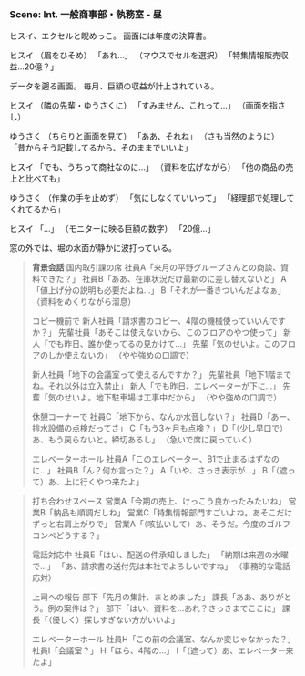 
### Scene: Int. 一般商事部・執務室 - 昼

ヒスイ、エクセルと睨めっこ。
画面には年度の決算書。

ヒスイ
（眉をひそめ）
「あれ...」
（マウスでセルを選択）
「特集情報販売収益...20億？」

データを遡る画面。
毎月、巨額の収益が計上されている。

ヒスイ
（隣の先輩・ゆうさくに）
「すみません、これって...」
（画面を指さし）

ゆうさく
（ちらりと画面を見て）
「ああ、それね」
（さも当然のように）
「昔からそう記載してるから、そのままでいいよ」

ヒスイ
「でも、うちって商社なのに...」
（資料を広げながら）
「他の商品の売上と比べても」

ゆうさく
（作業の手を止めず）
「気にしなくていいって」
「経理部で処理してくれてるから」

ヒスイ
「...」
（モニターに映る巨額の数字）
「20億...」

窓の外では、堀の水面が静かに波打っている。


> __背景会話__
> 国内取引課の席
> 社員A「来月の平野グループさんとの商談、資料できた？」
> 社員B「ああ、在庫状況だけ最新のに差し替えないと」
> A「値上げ分の説明も必要だよね...」
> B「それが一番きついんだよなぁ」
> （資料をめくりながら溜息）
>
> コピー機前で
> 新人社員「請求書のコピー、4階の機械使っていいんですか？」
> 先輩社員「あそこは使えないから、このフロアのやつ使って」
> 新人「でも昨日、誰か使ってるの見かけて...」
> 先輩「気のせいよ。このフロアのしか使えないの」
> （やや強めの口調で）
>
> 新人社員「地下の会議室って使えるんですか？」
> 先輩社員「地下1階までね。それ以外は立入禁止」
> 新人「でも昨日、エレベーターが下に...」
> 先輩「気のせいよ。地下駐車場は工事中だから」
> （やや強めの口調で）
>
> 休憩コーナーで
> 社員C「地下から、なんか水音しない？」
> 社員D「あー、排水設備の点検だってさ」
> C「もう3ヶ月も点検？」
> D「（少し早口で）あ、もう戻らないと。締切あるし」
> （急いで席に戻っていく）
>
> エレベーターホール
> 社員A「このエレベーター、B1で止まるはずなのに...」
> 社員B「ん？何か言った？」
> A「いや、さっき表示が...」
> B「（遮って）あ、上に行くやつ来たよ」

> 打ち合わせスペース
> 営業A「今期の売上、けっこう良かったみたいね」
> 営業B「納品も順調だしね」
> 営業C「特集情報部門すごいよね。あそこだけずっと右肩上がりで」
> 営業A「（咳払いして）あ、そうだ。今度のゴルフコンペどうする？」
>
> 電話対応中
> 社員E「はい、配送の件承知しました」
> 「納期は来週の水曜で...」
> 「あ、請求書の送付先は本社でよろしいですね」
> （事務的な電話応対）
>
> 上司への報告
> 部下「先月の集計、まとめました」
> 課長「ああ、ありがとう。例の案件は？」
> 部下「はい、資料を...あれ？さっきまでここに」
> 課長「（優しく）探しすぎない方がいいよ」
>
> エレベーターホール
> 社員H「この前の会議室、なんか変じゃなかった？」
> 社員I「会議室？」
> H「ほら、4階の...」
> I「（遮って）あ、エレベーター来たよ」